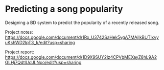 # Predicting a song popularity
Designing a BD system to predict the popularity of a recently released song.

Project notes: <br> https://docs.google.com/document/d/1Rx_U3742SaHek5ygA7MAjIkBUTlxvyuKshWD2IpT3_k/edit?usp=sharing

Project report: <br> https://docs.google.com/document/d/1D9X9SUY2lz4CPVbMEXayZ8hL9A2GLHj7QdtlUdJLNoo/edit?usp=sharing 
